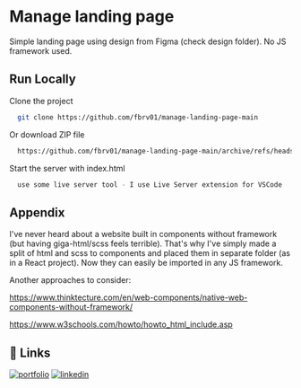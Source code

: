 
# Manage landing page

Simple landing page using design from Figma (check design folder). No JS framework used.
## Run Locally

Clone the project

```bash
  git clone https://github.com/fbrv01/manage-landing-page-main
```

Or download ZIP file

```bash
  https://github.com/fbrv01/manage-landing-page-main/archive/refs/heads/main.zip
```

Start the server with index.html

```bash
  use some live server tool - I use Live Server extension for VSCode
```


## Appendix

I've never heard about a website built in components without framework (but having giga-html/scss feels terrible).
That's why I've simply made a split of html and scss to components and placed them in separate folder (as in a React project).
Now they can easily be imported in any JS framework.

Another approaches to consider:

https://www.thinktecture.com/en/web-components/native-web-components-without-framework/

https://www.w3schools.com/howto/howto_html_include.asp

## 🔗 Links
[![portfolio](https://img.shields.io/badge/my_portfolio-000?style=for-the-badge&logo=ko-fi&logoColor=white)](https://github.com/fbrv01/)
[![linkedin](https://img.shields.io/badge/linkedin-0A66C2?style=for-the-badge&logo=linkedin&logoColor=white)](https://www.linkedin.com/in/filip-bucholc/)